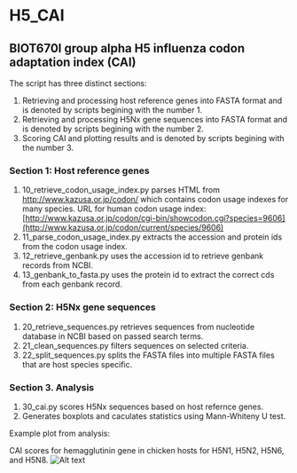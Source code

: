# H5_CAI
## BIOT670I group alpha H5 influenza codon adaptation index (CAI)

The script has three distinct sections:

1. Retrieving and processing host reference genes into FASTA format and is denoted by scripts begining with the number 1.
2. Retrieving and processing H5Nx gene sequences into FASTA format and is denoted by scripts begining with the number 2.
3. Scoring CAI and plotting results  and is denoted by scripts begining with the number 3.

### Section 1: Host reference genes
1. 10_retrieve_codon_usage_index.py parses HTML from http://www.kazusa.or.jp/codon/ which contains codon usage indexes for many species. 
URL for human codon usage index: [http://www.kazusa.or.jp/codon/cgi-bin/showcodon.cgi?species=9606](http://www.kazusa.or.jp/codon/current/species/9606)
2. 11_parse_codon_usage_index.py extracts the accession and protein ids from the codon usage index.
3. 12_retrieve_genbank.py uses the accession id to retrieve genbank records from NCBI.
4. 13_genbank_to_fasta.py uses the protein id to extract the correct cds from each genbank record.

### Section 2: H5Nx gene sequences
1. 20_retrieve_sequences.py retrieves sequences from nucleotide database in NCBI based on passed search terms.
2. 21_clean_sequences.py filters sequences on selected criteria.
3. 22_split_sequences.py splits the FASTA files into multiple FASTA files that are host species specific.

### Section 3. Analysis
1. 30_cai.py scores H5Nx sequences based on host refernce genes.
2. Generates boxplots and caculates statistics using Mann-Whiteny U test.

Example plot from analysis:

CAI scores for hemagglutinin gene in chicken hosts for H5N1, H5N2, H5N6, and H5N8.
![Alt text](data/plots/chicken_strain_to_chicken_host.jpeg)